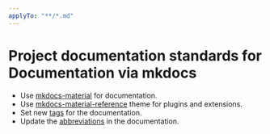 ```yaml
---
applyTo: "**/*.md"
---
```


# Project documentation standards for Documentation via mkdocs

- Use [mkdocs-material](https://squidfunk.github.io/mkdocs-material/) for documentation.
- Use [mkdocs-material-reference](https://squidfunk.github.io/mkdocs-material/reference/) theme for plugins and extensions.
- Set new [tags](https://squidfunk.github.io/mkdocs-material/setup/setting-up-tags/) for the documentation.
- Update the [abbreviations](includes/abbreviations.md) in the documentation.
